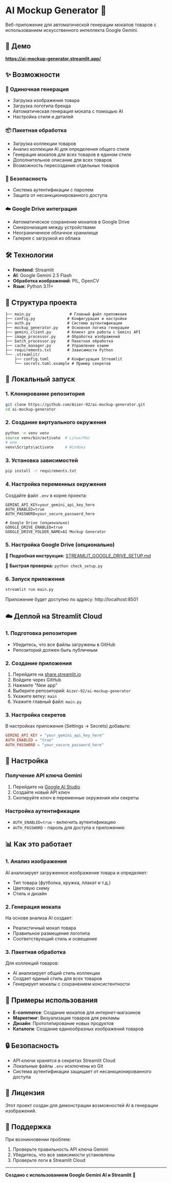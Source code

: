 # AI Mockup Generator 🎨

Веб-приложение для автоматической генерации мокапов товаров с использованием искусственного интеллекта Google Gemini.

## 🚀 Демо

**https://ai-mockup-generator.streamlit.app/**

## ✨ Возможности

### 🎯 Одиночная генерация
- Загрузка изображения товара
- Загрузка логотипа бренда
- Автоматическая генерация мокапа с помощью AI
- Настройка стиля и деталей

### 📦 Пакетная обработка
- Загрузка коллекции товаров
- Анализ коллекции AI для определения общего стиля
- Генерация мокапов для всех товаров в едином стиле
- Дополнительное описание для всех товаров
- Возможность пересоздания отдельных товаров

### 🔐 Безопасность
- Система аутентификации с паролем
- Защита от несанкционированного доступа

### ☁️ Google Drive интеграция
- Автоматическое сохранение мокапов в Google Drive
- Синхронизация между устройствами
- Неограниченное облачное хранилище
- Галерея с загрузкой из облака

## 🛠 Технологии

- **Frontend**: Streamlit
- **AI**: Google Gemini 2.5 Flash
- **Обработка изображений**: PIL, OpenCV
- **Язык**: Python 3.11+

## 📁 Структура проекта

```
├── main.py                 # Главный файл приложения
├── config.py              # Конфигурация и настройки
├── auth.py                # Система аутентификации
├── mockup_generator.py    # Основная логика генерации
├── gemini_client.py       # Клиент для работы с Gemini API
├── image_processor.py     # Обработка изображений
├── batch_processor.py     # Пакетная обработка
├── cache_manager.py       # Управление кэшем
├── requirements.txt       # Зависимости Python
└── .streamlit/
    ├── config.toml        # Конфигурация Streamlit
    └── secrets.toml.example # Пример секретов
```

## 🚀 Локальный запуск

### 1. Клонирование репозитория
```bash
git clone https://github.com/Aizer-92/ai-mockup-generator.git
cd ai-mockup-generator
```

### 2. Создание виртуального окружения
```bash
python -m venv venv
source venv/bin/activate  # Linux/Mac
# или
venv\Scripts\activate     # Windows
```

### 3. Установка зависимостей
```bash
pip install -r requirements.txt
```

### 4. Настройка переменных окружения
Создайте файл `.env` в корне проекта:
```env
GEMINI_API_KEY=your_gemini_api_key_here
AUTH_ENABLED=true
AUTH_PASSWORD=your_secure_password_here

# Google Drive (опционально)
GOOGLE_DRIVE_ENABLED=true
GOOGLE_DRIVE_FOLDER_NAME=AI Mockup Generator
```

### 5. Настройка Google Drive (опционально)
📖 **Подробная инструкция:** [STREAMLIT_GOOGLE_DRIVE_SETUP.md](STREAMLIT_GOOGLE_DRIVE_SETUP.md)

🔧 **Быстрая проверка:** `python check_setup.py`

### 6. Запуск приложения
```bash
streamlit run main.py
```

Приложение будет доступно по адресу: http://localhost:8501

## ☁️ Деплой на Streamlit Cloud

### 1. Подготовка репозитория
- Убедитесь, что все файлы загружены в GitHub
- Репозиторий должен быть публичным

### 2. Создание приложения
1. Перейдите на [share.streamlit.io](https://share.streamlit.io)
2. Войдите через GitHub
3. Нажмите "New app"
4. Выберите репозиторий: `Aizer-92/ai-mockup-generator`
5. Укажите ветку: `main`
6. Укажите главный файл: `main.py`

### 3. Настройка секретов
В настройках приложения (Settings → Secrets) добавьте:
```toml
GEMINI_API_KEY = "your_gemini_api_key_here"
AUTH_ENABLED = "true"
AUTH_PASSWORD = "your_secure_password_here"
```

## 🔧 Настройка

### Получение API ключа Gemini
1. Перейдите на [Google AI Studio](https://aistudio.google.com/)
2. Создайте новый API ключ
3. Скопируйте ключ в переменные окружения или секреты

### Настройка аутентификации
- `AUTH_ENABLED=true` - включить аутентификацию
- `AUTH_PASSWORD` - пароль для доступа к приложению

## 📊 Как это работает

### 1. Анализ изображения
AI анализирует загруженное изображение товара и определяет:
- Тип товара (футболка, кружка, плакат и т.д.)
- Цветовую схему
- Стиль и дизайн

### 2. Генерация мокапа
На основе анализа AI создает:
- Реалистичный мокап товара
- Правильное размещение логотипа
- Соответствующий стиль и освещение

### 3. Пакетная обработка
Для коллекций товаров:
- AI анализирует общий стиль коллекции
- Создает единый стиль для всех товаров
- Генерирует мокапы с сохранением консистентности

## 🎨 Примеры использования

- **E-commerce**: Создание мокапов для интернет-магазинов
- **Маркетинг**: Визуализация товаров для рекламы
- **Дизайн**: Прототипирование новых продуктов
- **Каталоги**: Создание единообразных изображений товаров

## 🔒 Безопасность

- API ключи хранятся в секретах Streamlit Cloud
- Локальные файлы `.env` исключены из Git
- Система аутентификации защищает от несанкционированного доступа

## 📝 Лицензия

Этот проект создан для демонстрации возможностей AI в генерации изображений.

## 🤝 Поддержка

При возникновении проблем:
1. Проверьте правильность API ключа Gemini
2. Убедитесь, что все зависимости установлены
3. Проверьте логи в Streamlit Cloud

---

**Создано с использованием Google Gemini AI и Streamlit** 🚀